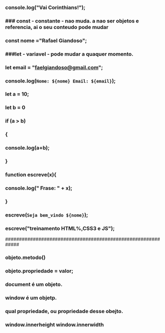### console.log("Vai Corinthians!");

### ### const - constante - nao muda. a nao ser objetos e referencia, ai o seu conteudo pode mudar

### const nome ="Rafael Giandoso";

### ###let - variavel - pode mudar a quaquer momento.

### let email = "faelgiandoso@gmail.com";


### console.log(`Nome: ${nome} Email: ${email}`);

### let a = 10;
### let b = 0

### if (a > b)
###     {
###         console.log(a+b);
###     }

###     function escreve(x){
###         console.log(" Frase: " + x);
###     }

###     escreve(`Seja bem_vindo ${nome}`);
###     escreve("treinamento HTML%,CSS3 e JS");

#############################################################

### objeto.metodo()
### objeto.propriedade = valor;

### document é um objeto.

### window é um objetp.

### qual propriedade, ou propriedade desse obejto.

### window.innerheight window.innerwidth
